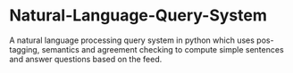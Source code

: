 # Natural-Language-Query-System
A natural language processing query system in python which uses pos-tagging, semantics and agreement checking to compute simple sentences and answer questions based on the feed.
